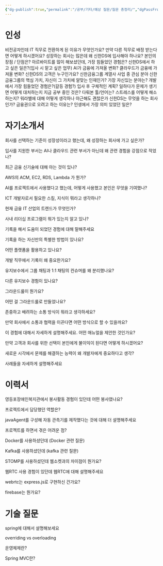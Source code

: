 ```yaml
---
{"dg-publish":true,"permalink":"/공부/기타/예상 질문/질문 총정리/","dgPassFrontmatter":true}
---
```


# 인성

비전공자인데 IT 직무로 전환하게 된 이유가 무엇인가요?
만약 다른 직무로 배정 받는다면 어떻게 하시겠어요?
성장하는 회사는 많은데 왜 신한DS에 입사해야 하나요?
본인의 장점 / 단점은?
아르바이트를 많이 해보셨던데, 가장 힘들었던 경험은?
신한DS에서 하고 싶은 일은?(입사 시 맡고 싶은 업무)
AI가 금융에 가져올 변화?
클라우드가 금융에 가져올 변화?
신한DS의 고객은 누구인가요?
신한금융그룹 계열사 사업 중 관심 분야
신한금융그룹의 핵심 가치, 자신이 그 가치에 알맞는 인재인가?
가장 자신있는 분야는?
개발에서 가장 힘들었던 경험은?(갈등 경험?)
입사 후 구체적인 계획?
일하다가 문제가 생기면 어떻게 대처하는지
지금 공부 중인 것은?
다뤄본 툴/언어는?
스트레스를 어떻게 해소하는지?
워라밸에 대해 어떻게 생각하나
야근해도 괜찮은가
신한DS는 무엇을 하는 회사인가?
금융권으로 오려고 하는 이유는?
인생에서 가장 의미 있었던 일은?

# 자기소개서

회사를 선택하는 기준이 성장성이라고 했는데, 왜 성장하는 회사에 가고 싶은가?

입사를 지원한 부서는 AI나 클라우드 관련 부서가 아닌데 왜 관련 경험을 강점으로 적었나?

최근 금융 신기술에 대해 아는 것이 있나?

AWS의 ACM, EC2, RDS, Lambda 가 뭔가?

AI를 프로젝트에서 사용했다고 했는데, 어떻게 사용했고 본인은 무엇을 기여했나?

ICT 개발자로서 필요한 스킬, 지식이 뭐라고 생각하나?

현재 금융 IT 산업의 트렌드가 무엇인가?

사내 리더십 프로그램이 뭐가 있는지 알고 있나?

기록을 해서 도움이 되었던 경험에 대해 말해주세요

기록을 하는 자신만의 특별한 방법이 있나요?

어떤 플랫폼을 활용하고 있나요?

개발 직무에서 기록이 왜 중요한가요?

유지보수에서 그룹 채팅과 1:1 채팅의 컨슈머를 왜 분리했나요?

다른 유지보수 경험이 있나요?

그라운드룰이 뭔가요?

어떤 걸 그라운드룰로 만들었나요?

존중하고 배려하는 소통 방식이 뭐라고 생각하세요?

만약 회사에서 소통과 협력을 이끈다면 어떤 방식으로 할 수 있을까요?

이 경험에 대해서 자세하게 설명해주세요. 어떤 매뉴얼을 제안한 것인가요?

만약 고객과 회사를 위한 선택이 본인에게 불이익이 된다면 어떻게 하시겠어요?

새로운 시각에서 문제를 해결하는 능력이 왜 개발자에게 중요하다고 생각?

사례들을 자세하게 설명해주세요

# 이력서

영등포장애인복지관에서 봉사활동 경험이 있던데 어떤 봉사였나요?

프로젝트에서 담당했던 역할은?

javaAgent를 구성해 자동 관측기를 제작했다는 것에 대해 더 설명해주세요

프로젝트를 하면서 겪은 어려운 점?

Docker를 사용하셨던데 (Docker 관련 질문)

Kafka를 사용하셨던데 (kafka 관련 질문)

STOMP를 사용하셨던데 웹소켓과의 차이점이 뭔가요?

웹RTC 사용 경험이 있던데 웹RTC에 대해 설명해주세요

webrtc는 express.js로 구현하신 건가요?

firebase는 뭔가요?

# 기술 질문

spring에 대해서 설명해보세요

overriding vs overloading

운영체제란?

Spring MVC란?